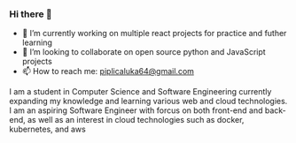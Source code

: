 ### Hi there 👋

- 🔭 I’m currently working on multiple react projects for practice and futher learning
- 👯 I’m looking to collaborate on open source python and JavaScript projects
- 📫 How to reach me: piplicaluka64@gmail.com

I am a student in Computer Science and Software Engineering currently expanding my knowledge and learning various web and cloud technologies. I am an aspiring Software Engineer with forcus on both front-end and back-end, as well as an interest in cloud technologies such as docker, kubernetes, and aws
